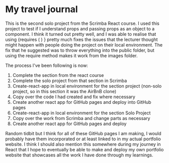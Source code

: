 # My travel journal

This is the second solo project from the Scrimba React course. I used this project to test if I understand props and passing props as an object to a component. I think it turned out pretty well, and I was able to realise that using {requires ( ) } pretty much fixes the issues that the lecturer thought might happen with people doing the project on their local environment. The fix that he suggested was to throw everything into the public folder, but using the require method makes it work from the images folder. 

The process I've been following is now:
1) Complete the section from the react course
2) Complete the solo project from that section in Scrimba
3) Create-react-app in local environment for the section project (non-solo project, so in this section it was the AirBnB clone)
4) Copy over the code I had created and fix where necessary
5) Create another react app for GitHub pages and deploy into GitHub pages
6) Create-react-app in local environment for the section Solo Project
7) Copy over the work from Scrimba and change parts as necessary
8) Create another react app for GitHub pages and deploy

Random tidbit but I think for all of these GitHub pages I am making, I would probably have them incorporated or at least linked to in my actual portfolio website. I think I should also mention this somewhere during my journey in React that I hope to eventually be able to make and deploy my own portfolio website that showcases all the work I have done through my learnings. 
